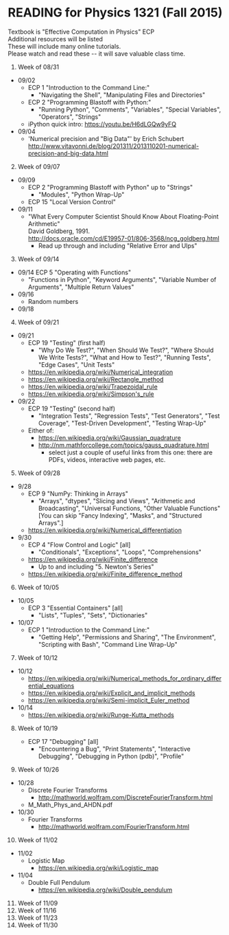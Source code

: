 # READING for Physics 1321 (Fall 2015)

Textbook is "Effective Computation in Physics"  ECP  
Additional resources will be listed  
These will include many online tutorials.  
Please watch and read these -- it will save valuable class time.

1. Week of 08/31
  - 09/02 
    * ECP 1 "Introduction to the Command Line:"
       - "Navigating the Shell", "Manipulating Files and Directories"
    * ECP 2 "Programming Blastoff with Python:"
       - "Running Python", "Comments", "Variables", "Special Variables", "Operators", "Strings"
    * iPython quick intro:  https://youtu.be/H6dLGQw9yFQ  
  - 09/04 
    * 'Numerical precision and "Big Data"' by Erich Schubert  
      http://www.vitavonni.de/blog/201311/2013110201-numerical-precision-and-big-data.html
2. Week of 09/07
  - 09/09 
    * ECP 2 "Programming Blastoff with Python" up to "Strings"
      - "Modules", "Python Wrap-Up"
    * ECP 15 "Local Version Control"
  - 09/11 
    * "What Every Computer Scientist Should Know About Floating-Point Arithmetic"  
      David Goldberg, 1991.  
      http://docs.oracle.com/cd/E19957-01/806-3568/ncg_goldberg.html
       - Read up through and including "Relative Error and Ulps"
3. Week of 09/14
  - 09/14  ECP 5 "Operating with Functions"
    * "Functions in Python", "Keyword Arguments", "Variable Number of Arguments", "Multiple Return Values"
  - 09/16  
    * Random numbers
  - 09/18  
4. Week of 09/21
  - 09/21
    * ECP 19 "Testing"  (first half)
      - "Why Do We Test?", "When Should We Test?", "Where Should We Write Tests?", "What and How to Test?", "Running Tests", "Edge Cases", "Unit Tests" 
    * https://en.wikipedia.org/wiki/Numerical_integration
    * https://en.wikipedia.org/wiki/Rectangle_method
    * https://en.wikipedia.org/wiki/Trapezoidal_rule
    * https://en.wikipedia.org/wiki/Simpson's_rule
  - 09/22
    * ECP 19 "Testing"  (second half)
      - "Integration Tests", "Regression Tests", "Test Generators", "Test Coverage", "Test-Driven Development", "Testing Wrap-Up"
    * Either of: 
      - https://en.wikipedia.org/wiki/Gaussian_quadrature
      - http://nm.mathforcollege.com/topics/gauss_quadrature.html
         * select just a couple of useful links from this one: there are PDFs, videos, interactive web pages, etc.

5. Week of 09/28
  - 9/28 
    * ECP 9 "NumPy: Thinking in Arrays"
      - "Arrays", "dtypes", "Slicing and Views", "Arithmetic and Broadcasting", "Universal Functions, "Other Valuable Functions"
      [You can skip "Fancy Indexing", "Masks", and "Structured Arrays".]
    * https://en.wikipedia.org/wiki/Numerical_differentiation
  - 9/30
    * ECP 4 "Flow Control and Logic"  [all]
      - "Conditionals", "Exceptions", "Loops", "Comprehensions"
    * https://en.wikipedia.org/wiki/Finite_difference
       - Up to and including "5. Newton's Series"
    * https://en.wikipedia.org/wiki/Finite_difference_method

6. Week of 10/05
  - 10/05
    * ECP 3 "Essential Containers"  [all]
      - "Lists", "Tuples", "Sets", "Dictionaries"
  - 10/07
    * ECP 1 "Introduction to the Command Line:"
      - "Getting Help", "Permissions and Sharing", "The Environment", "Scripting with Bash", "Command Line Wrap-Up"

7. Week of 10/12
  - 10/12
    * https://en.wikipedia.org/wiki/Numerical_methods_for_ordinary_differential_equations
    * https://en.wikipedia.org/wiki/Explicit_and_implicit_methods
    * https://en.wikipedia.org/wiki/Semi-implicit_Euler_method
  - 10/14
    * https://en.wikipedia.org/wiki/Runge-Kutta_methods

8. Week of 10/19
    * ECP 17 "Debugging"  [all]
      - "Encountering a Bug", "Print Statements", "Interactive Debugging", "Debugging in Python (pdb)", "Profile"

9. Week of 10/26
  - 10/28
    * Discrete Fourier Transforms
      - http://mathworld.wolfram.com/DiscreteFourierTransform.html
    * M_Math_Phys_and_AHDN.pdf
  - 10/30
    * Fourier Transforms
      - http://mathworld.wolfram.com/FourierTransform.html

10. Week of 11/02
   - 11/02
     * Logistic Map
       - https://en.wikipedia.org/wiki/Logistic_map
   - 11/04
     * Double Full Pendulum
       - https://en.wikipedia.org/wiki/Double_pendulum

11. Week of 11/09
12. Week of 11/16
13. Week of 11/23
14. Week of 11/30
